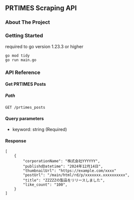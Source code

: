 ## PRTIMES Scraping API

### About The Project

### Getting Started

required to go version 1.23.3 or higher

```
go mod tidy
go run main.go
```

### API Reference

#### Get PRTIMES Posts

##### Path

```
GET /prtimes_posts
```

#### Query parameters
- keyword: string (Required)

#### Response

```
[
    {
        "corporationName": "株式会社YYYYYY",
        "publishdDatetime": "2024年12月14日",
        "thumbnailUrl": "https://example.com/xxxx"
        "postUrl": "/main/html/rd/p/xxxxxxx.xxxxxxxxxx",
        "title": "ZZZZZの製品をリリースしました",
        "like_count": "100",
    }
]
```
